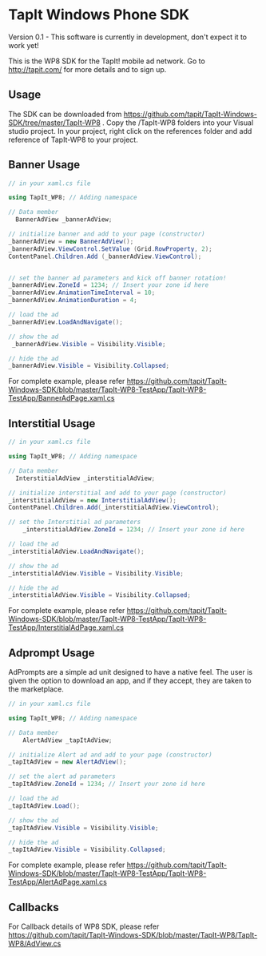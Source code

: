 TapIt Windows Phone SDK
=======================
Version 0.1 - This software is currently in development, don't expect it to work yet!

This is the WP8 SDK for the TapIt! mobile ad network. Go to http://tapit.com/ for more details and to sign up.

Usage
---------
The SDK can be downloaded from https://github.com/tapit/TapIt-Windows-SDK/tree/master/TapIt-WP8 . 
Copy the /TapIt-WP8 folders into your Visual studio project. In your project, right click on the references folder and add reference of TapIt-WP8 to your project.

Banner Usage
-------------------
````csharp
// in your xaml.cs file

using TapIt_WP8; // Adding namespace

// Data member
  BannerAdView _bannerAdView;

// initialize banner and add to your page (constructor)
_bannerAdView = new BannerAdView();
_bannerAdView.ViewControl.SetValue (Grid.RowProperty, 2);
ContentPanel.Children.Add (_bannerAdView.ViewControl);


// set the banner ad parameters and kick off banner rotation!
_bannerAdView.ZoneId = 1234; // Insert your zone id here
_bannerAdView.AnimationTimeInterval = 10;
_bannerAdView.AnimationDuration = 4;

// load the ad
_bannerAdView.LoadAndNavigate();

// show the ad
 _bannerAdView.Visible = Visibility.Visible;

// hide the ad
_bannerAdView.Visible = Visibility.Collapsed;
````
For complete example, please refer
https://github.com/tapit/TapIt-Windows-SDK/blob/master/TapIt-WP8-TestApp/TapIt-WP8-TestApp/BannerAdPage.xaml.cs 


Interstitial Usage
-----------------------
````csharp
// in your xaml.cs file

using TapIt_WP8; // Adding namespace

// Data member
  InterstitialAdView _interstitialAdView;

// initialize interstitial and add to your page (constructor)
_interstitialAdView = new InterstitialAdView();
ContentPanel.Children.Add(_interstitialAdView.ViewControl);

// set the Interstitial ad parameters	
    _interstitialAdView.ZoneId = 1234; // Insert your zone id here

// load the ad
_interstitialAdView.LoadAndNavigate();

// show the ad
_interstitialAdView.Visible = Visibility.Visible;

// hide the ad
_interstitialAdView.Visible = Visibility.Collapsed;
````
For complete example, please refer 
https://github.com/tapit/TapIt-Windows-SDK/blob/master/TapIt-WP8-TestApp/TapIt-WP8-TestApp/InterstitialAdPage.xaml.cs 

Adprompt Usage
-----------------------
AdPrompts are a simple ad unit designed to have a native feel.  The user is given the option to download an app, 
and if they accept, they are taken to the marketplace.

````csharp
// in your xaml.cs file

using TapIt_WP8; // Adding namespace

// Data member
    AlertAdView _tapItAdView;

// initialize Alert ad and add to your page (constructor)
_tapItAdView = new AlertAdView();

// set the alert ad parameters 
_tapItAdView.ZoneId = 1234; // Insert your zone id here

// load the ad
_tapItAdView.Load();

// show the ad
_tapItAdView.Visible = Visibility.Visible;

// hide the ad
_tapItAdView.Visible = Visibility.Collapsed;
````
For complete example, please refer 
https://github.com/tapit/TapIt-Windows-SDK/blob/master/TapIt-WP8-TestApp/TapIt-WP8-TestApp/AlertAdPage.xaml.cs 

Callbacks
-------------
For Callback details of WP8 SDK, please refer
https://github.com/tapit/TapIt-Windows-SDK/blob/master/TapIt-WP8/TapIt-WP8/AdView.cs 

